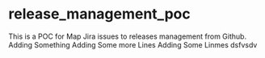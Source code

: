 # release_management_poc
This is a POC for Map Jira issues to releases management from Github.
Adding Something
Adding Some more Lines 
Adding Some Linmes 
dsfvsdv
